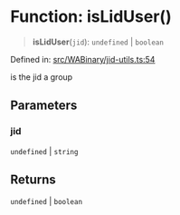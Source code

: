 # Function: isLidUser()

> **isLidUser**(`jid`): `undefined` \| `boolean`

Defined in: [src/WABinary/jid-utils.ts:54](https://github.com/Fokusdotid/Baileys/blob/3623833a320f5e60f370ef835f3de341453290f5/src/WABinary/jid-utils.ts#L54)

is the jid a group

## Parameters

### jid

`undefined` | `string`

## Returns

`undefined` \| `boolean`
